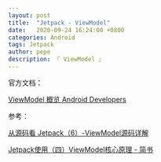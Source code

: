 ```yaml
---
layout: post
title:  "Jetpack - ViewModel"
date:   2020-09-24 16:24:00 +0800
categories: Android
tags: Jetpack
author: pepe
description: 『 ViewModel 』
---
```


官方文档：

[ViewModel 概览  Android Developers](https://developer.android.google.cn/topic/libraries/architecture/viewmodel)




参考：

[从源码看 Jetpack（6）-ViewModel源码详解](https://juejin.im/post/6873356946896846856)

[Jetpack使用（四）ViewModel核心原理 - 简书](https://www.jianshu.com/p/00799899fe7b)


